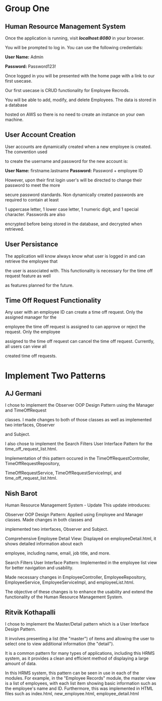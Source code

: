 # Group One

## Human Resource Management System

Once the application is running, visit ***localhost:8080*** in your browser. 

You will be prompted to log in. You can use the following credentials:

**User Name:** Admin

**Password:** Password123!

Once logged in you will be presented with the home page with a link to our first usecase.

Our first usecase is CRUD functionality for Employee Recrods.

You will be able to add, modify, and delete Employees. The data is stored in a database

hosted on AWS so there is no need to create an instance on your own machine.

## User Account Creation
User accounts are dynamically created when a new employee is created. The convention used

to create the username and password for the new account is:

**User Name:** firstname.lastname
**Password:** Password + employee ID

However, upon their first login user's will be directed to change their password to meet the more

secure password standards. Non dynamically created passwords are required to contain at least

1 uppercase letter, 1 lower case letter, 1 numeric digit, and 1 special character. Passwords are also

encrypted before being stored in the database, and decrypted when retrieved.

## User Persistance
The application will know always know what user is logged in and can retrieve the employee that

the user is associated with. This functionality is necessary for the time off request feature as well 

as features planned for the future.

## Time Off Request Functionality
Any user with an employee ID can create a time off request. Only the assigned manager for the

employee the time off request is assigned to can approve or reject the request. Only the employee

assigned to the time off request can cancel the time off request. Currently, all users can view all

created time off requests.

# Implement Two Patterns
## AJ Germani
I chose to implement the Observer OOP Design Pattern using the Manager and TimeOffRequest

classes. I made changes to both of those classes as well as implemented two interfaces, Observer

and Subject.

I also chose to implement the Search Filters User Interface Pattern for the time_off_request_list.html.

Implementation of this pattern occured in the TimeOffRequestController, TimeOffRequestRepository,

TimeOffRequestService, TimeOffRequestServiceImpl, and time_off_request_list.html.

## Nish Barot

Human Resource Management System - Update
This update introduces:

Observer OOP Design Pattern: Applied using Employee and Manager classes. Made changes in both classes and 

implemented two interfaces, Observer and Subject.

Comprehensive Employee Detail View: Displayed on employeeDetail.html, it shows detailed information about each 

employee, including name, email, job title, and more.

Search Filters User Interface Pattern: Implemented in the employee list view for better navigation and usability. 

Made necessary changes in EmployeeController, EmployeeRepository, EmployeeService, EmployeeServiceImpl, and employeeList.html.

The objective of these changes is to enhance the usability and extend the functionality of the Human Resource Management System.





## Ritvik Kothapalli

I chose to implement the Master/Detail pattern which is a User Interface Design Pattern. 

It involves presenting a list (the "master") of items and allowing the
user to select one to view additional information (the "detail"). 

It is a common pattern for many types of applications, including this HRMS system, as it provides a clean and efficient
method of displaying a large amount of data.

In this HRMS system, this pattern can be seen in use in each of the modules. For example, in the
"Employee Records" module, the master view is a list of employees, with each list
item showing basic information such as the employee's name and ID. Furthermore, this was implemented in HTML files such as index.html, new_employee.html, employee_detail.html
